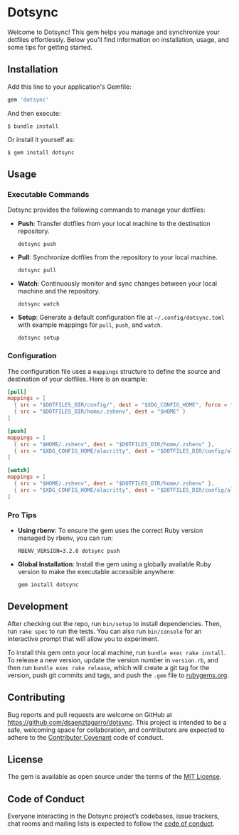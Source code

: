 # Dotsync

Welcome to Dotsync! This gem helps you manage and synchronize your dotfiles effortlessly. Below you'll find information on installation, usage, and some tips for getting started.

## Installation

Add this line to your application's Gemfile:

```ruby
gem 'dotsync'
```

And then execute:

    $ bundle install

Or install it yourself as:

    $ gem install dotsync

## Usage

### Executable Commands

Dotsync provides the following commands to manage your dotfiles:

- **Push**: Transfer dotfiles from your local machine to the destination repository.
  ```shell
  dotsync push
  ```

- **Pull**: Synchronize dotfiles from the repository to your local machine.
  ```shell
  dotsync pull
  ```

- **Watch**: Continuously monitor and sync changes between your local machine and the repository.
  ```shell
  dotsync watch
  ```

- **Setup**: Generate a default configuration file at `~/.config/dotsync.toml` with example mappings for `pull`, `push`, and `watch`.
  ```shell
  dotsync setup
  ```

### Configuration

The configuration file uses a `mappings` structure to define the source and destination of your dotfiles. Here is an example:

```toml
[pull]
mappings = [
  { src = "$DOTFILES_DIR/config/", dest = "$XDG_CONFIG_HOME", force = false },
  { src = "$DOTFILES_DIR/home/.zshenv", dest = "$HOME" }
]

[push]
mappings = [
  { src = "$HOME/.zshenv", dest = "$DOTFILES_DIR/home/.zshenv" },
  { src = "$XDG_CONFIG_HOME/alacritty", dest = "$DOTFILES_DIR/config/alacritty" }
]

[watch]
mappings = [
  { src = "$HOME/.zshenv", dest = "$DOTFILES_DIR/home/.zshenv" },
  { src = "$XDG_CONFIG_HOME/alacritty", dest = "$DOTFILES_DIR/config/alacritty" }
]
```

### Pro Tips

- **Using rbenv**: To ensure the gem uses the correct Ruby version managed by rbenv, you can run:
  ```shell
  RBENV_VERSION=3.2.0 dotsync push
  ```

- **Global Installation**: Install the gem using a globally available Ruby version to make the executable accessible anywhere:
  ```shell
  gem install dotsync
  ```

## Development

After checking out the repo, run `bin/setup` to install dependencies. Then, run `rake spec` to run the tests. You can also run `bin/console` for an interactive prompt that will allow you to experiment.

To install this gem onto your local machine, run `bundle exec rake install`. To release a new version, update the version number in `version.rb`, and then run `bundle exec rake release`, which will create a git tag for the version, push git commits and tags, and push the `.gem` file to [rubygems.org](https://rubygems.org).

## Contributing

Bug reports and pull requests are welcome on GitHub at https://github.com/dsaenztagarro/dotsync. This project is intended to be a safe, welcoming space for collaboration, and contributors are expected to adhere to the [Contributor Covenant](http://contributor-covenant.org) code of conduct.

## License

The gem is available as open source under the terms of the [MIT License](https://opensource.org/licenses/MIT).

## Code of Conduct

Everyone interacting in the Dotsync project’s codebases, issue trackers, chat rooms and mailing lists is expected to follow the [code of conduct](https://github.com/dsaenztagarro/dotsync/blob/master/CODE_OF_CONDUCT.md).
